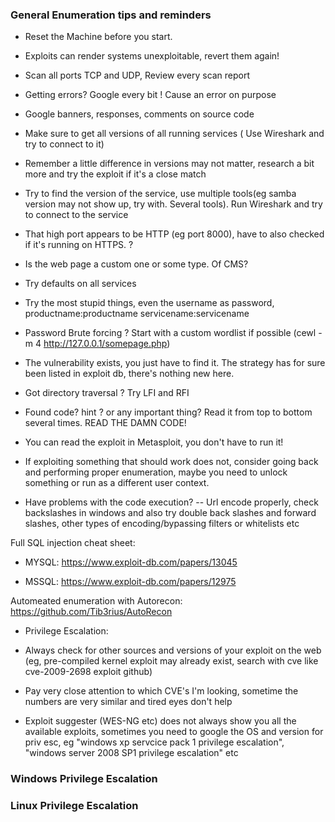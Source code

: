 ### General Enumeration tips and reminders

- Reset the Machine before you start. 

- Exploits can render systems unexploitable, revert them again!

- Scan all ports TCP and UDP, Review every scan report

- Getting errors? Google every bit ! Cause an error on purpose

- Google banners, responses, comments on source code 

- Make sure to get all versions of all running services ( Use Wireshark and try to connect to it)

- Remember a little difference in versions may not matter, research a bit more and try the exploit if it's a close match

- Try to find the version of the service, use multiple tools(eg samba version may not show up, try with. Several tools). Run Wireshark and try to connect to the service

- That high port appears to be HTTP (eg port 8000), have to also checked if it's running on HTTPS. ?

- Is the web page a custom one or some type. Of CMS?

- Try defaults on all services

- Try the most stupid things, even the username as password, productname:productname servicename:servicename

- Password Brute forcing ? Start with a custom wordlist if possible (cewl -m 4 http://127.0.0.1/somepage.php)

- The vulnerability exists, you just have to find it. The strategy has for sure been listed in exploit db, there's nothing new here.

- Got directory traversal ? Try LFI and RFI

- Found code? hint ? or any important thing? Read it from top to bottom several times. READ THE DAMN CODE!

- You can read the exploit in Metasploit, you don't have to run it!

- If exploiting something that should work does not, consider going back and performing proper enumeration, maybe you need to unlock something or run as a different user context.

- Have problems with the code execution? -- Url encode properly, check backslashes in windows and also try double back slashes and forward slashes, other types of encoding/bypassing filters or whitelists etc

Full SQL injection cheat sheet:

- MYSQL: https://www.exploit-db.com/papers/13045

- MSSQL: https://www.exploit-db.com/papers/12975

Automeated enumeration with Autorecon: https://github.com/Tib3rius/AutoRecon


- Privilege Escalation:

- Always check for other sources and versions of your exploit on the web (eg, pre-compiled kernel exploit may already exist, search with cve like cve-2009-2698 exploit github)

-  Pay very close attention to which CVE's I'm looking, sometime the numbers are very similar and tired eyes don't help

- Exploit suggester (WES-NG etc) does not always show you all the available exploits, sometimes you need to google the OS and version for priv esc, eg "windows xp servcice pack 1 privilege escalation", "windows server 2008 SP1 privilege escalation" etc

### Windows Privilege Escalation

### Linux Privilege Escalation
